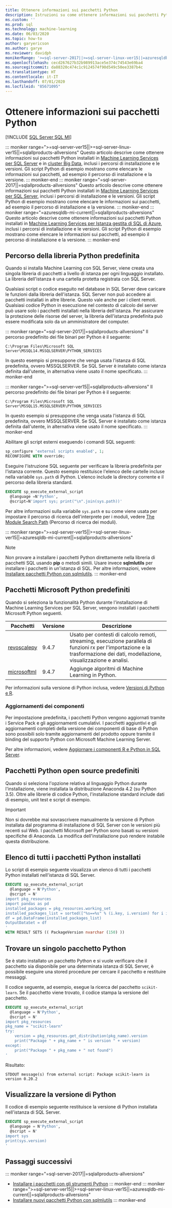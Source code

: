 ```yaml
---
title: Ottenere informazioni sui pacchetti Python
description: Istruzioni su come ottenere informazioni sui pacchetti Python installati in Machine Learning Services per SQL Server, inclusi i percorsi di installazione e le versioni.
ms.custom: ''
ms.prod: sql
ms.technology: machine-learning
ms.date: 06/03/2020
ms.topic: how-to
author: garyericson
ms.author: garye
ms.reviewer: davidph
monikerRange: '>=sql-server-2017||>=sql-server-linux-ver15||=azuresqldb-mi-current||=sqlallproducts-allversions'
ms.openlocfilehash: cecd267627b32b989913ace5e374c74543e69ba4
ms.sourcegitcommit: da88320c474c1c9124574f90d549c50ee3387b4c
ms.translationtype: HT
ms.contentlocale: it-IT
ms.lasthandoff: 07/01/2020
ms.locfileid: "85671095"
---
```

# <a name="get-python-package-information"></a>Ottenere informazioni sui pacchetti Python

[!INCLUDE [SQL Server SQL MI](../../includes/applies-to-version/sql-asdbmi.md)]

::: moniker range=">=sql-server-ver15||>=sql-server-linux-ver15||=sqlallproducts-allversions"
Questo articolo descrive come ottenere informazioni sui pacchetti Python installati in [Machine Learning Services per SQL Server](../sql-server-machine-learning-services.md) e in [cluster Big Data](../../big-data-cluster/machine-learning-services.md), inclusi i percorsi di installazione e le versioni. Gli script Python di esempio mostrano come elencare le informazioni sui pacchetti, ad esempio il percorso di installazione e la versione.
::: moniker-end
::: moniker range="=sql-server-2017||=sqlallproducts-allversions"
Questo articolo descrive come ottenere informazioni sui pacchetti Python installati in [Machine Learning Services per SQL Server](../sql-server-machine-learning-services.md), inclusi i percorsi di installazione e le versioni. Gli script Python di esempio mostrano come elencare le informazioni sui pacchetti, ad esempio il percorso di installazione e la versione.
::: moniker-end
::: moniker range="=azuresqldb-mi-current||=sqlallproducts-allversions"
Questo articolo descrive come ottenere informazioni sui pacchetti Python installati in [Machine Learning Services per Istanza gestita di SQL di Azure](/azure/azure-sql/managed-instance/machine-learning-services-overview), inclusi i percorsi di installazione e le versioni. Gli script Python di esempio mostrano come elencare le informazioni sui pacchetti, ad esempio il percorso di installazione e la versione.
::: moniker-end

## <a name="default-python-library-location"></a>Percorso della libreria Python predefinita

Quando si installa Machine Learning con SQL Server, viene creata una singola libreria di pacchetti a livello di istanza per ogni linguaggio installato. La libreria dell'istanza è una cartella protetta registrata con SQL Server.

Qualsiasi script o codice eseguito nel database in SQL Server deve caricare le funzioni dalla libreria dell'istanza. SQL Server non può accedere ai pacchetti installati in altre librerie. Questo vale anche per i client remoti. Qualsiasi codice Python in esecuzione nel contesto di calcolo del server può usare solo i pacchetti installati nella libreria dell'istanza.
Per assicurare la protezione delle risorse del server, la libreria dell'istanza predefinita può essere modificata solo da un amministratore del computer.

::: moniker range="=sql-server-2017||=sqlallproducts-allversions"
Il percorso predefinito dei file binari per Python è il seguente:

`C:\Program Files\Microsoft SQL Server\MSSQL14.MSSQLSERVER\PYTHON_SERVICES`

In questo esempio si presuppone che venga usata l'istanza di SQL predefinita, ovvero MSSQLSERVER. Se SQL Server è installato come istanza definita dall'utente, in alternativa viene usato il nome specificato.
::: moniker-end

::: moniker range=">=sql-server-ver15||=sqlallproducts-allversions"
Il percorso predefinito dei file binari per Python è il seguente:

`C:\Program Files\Microsoft SQL Server\MSSQL15.MSSQLSERVER\PYTHON_SERVICES`

In questo esempio si presuppone che venga usata l'istanza di SQL predefinita, ovvero MSSQLSERVER. Se SQL Server è installato come istanza definita dall'utente, in alternativa viene usato il nome specificato.
::: moniker-end

Abilitare gli script esterni eseguendo i comandi SQL seguenti:

```sql
sp_configure 'external scripts enabled', 1;
RECONFIGURE WITH override;
```

Eseguire l'istruzione SQL seguente per verificare la libreria predefinita per l'istanza corrente. Questo esempio restituisce l'elenco delle cartelle incluse nella variabile `sys.path` di Python. L'elenco include la directory corrente e il percorso della libreria standard.

```sql
EXECUTE sp_execute_external_script
  @language =N'Python',
  @script=N'import sys; print("\n".join(sys.path))'
```

Per altre informazioni sulla variabile `sys.path` e su come viene usata per impostare il percorso di ricerca dell'interprete per i moduli, vedere [The Module Search Path](https://docs.python.org/2/tutorial/modules.html#the-module-search-path) (Percorso di ricerca dei moduli).

::: moniker range=">=sql-server-ver15||>=sql-server-linux-ver15||=azuresqldb-mi-current||=sqlallproducts-allversions"
> [!NOTE]
> Non provare a installare i pacchetti Python direttamente nella libreria di pacchetti SQL usando **pip** o metodi simili. Usare invece **sqlmlutils** per installare i pacchetti in un'istanza di SQL. Per altre informazioni, vedere [Installare pacchetti Python con sqlmlutils](install-additional-python-packages-on-sql-server.md).
::: moniker-end

## <a name="default-microsoft-python-packages"></a>Pacchetti Microsoft Python predefiniti

Quando si seleziona la funzionalità Python durante l'installazione di Machine Learning Services per SQL Server, vengono installati i pacchetti Microsoft Python seguenti.

| Pacchetti | Versione |  Descrizione |
| ---------|---------|--------------|
| [revoscalepy](https://docs.microsoft.com/machine-learning-server/python-reference/revoscalepy/revoscalepy-package) | 9.4.7 | Usato per contesti di calcolo remoti, streaming, esecuzione parallela di funzioni rx per l'importazione e la trasformazione dei dati, modellazione, visualizzazione e analisi. |
| [microsoftml](https://docs.microsoft.com/machine-learning-server/python-reference/microsoftml/microsoftml-package) | 9.4.7 | Aggiunge algoritmi di Machine Learning in Python. |

Per informazioni sulla versione di Python inclusa, vedere [Versioni di Python e R](../sql-server-machine-learning-services.md#versions).

### <a name="component-upgrades"></a>Aggiornamenti dei componenti

Per impostazione predefinita, i pacchetti Python vengono aggiornati tramite i Service Pack e gli aggiornamenti cumulativi. I pacchetti aggiuntivi e gli aggiornamenti completi della versione dei componenti di base di Python sono possibili solo tramite aggiornamenti del prodotto oppure tramite il binding del supporto Python con Microsoft Machine Learning Server.

Per altre informazioni, vedere [Aggiornare i componenti R e Python in SQL Server](../install/upgrade-r-and-python.md).

## <a name="default-open-source-python-packages"></a>Pacchetti Python open source predefiniti

Quando si seleziona l'opzione relativa al linguaggio Python durante l'installazione, viene installata la distribuzione Anaconda 4.2 (su Python 3.5). Oltre alle librerie di codice Python, l'installazione standard include dati di esempio, unit test e script di esempio.

> [!IMPORTANT]
> Non si dovrebbe mai sovrascrivere manualmente la versione di Python installata dal programma di installazione di SQL Server con le versioni più recenti sul Web. I pacchetti Microsoft per Python sono basati su versioni specifiche di Anaconda. La modifica dell'installazione può rendere instabile questa distribuzione.

## <a name="list-all-installed-python-packages"></a>Elenco di tutti i pacchetti Python installati

Lo script di esempio seguente visualizza un elenco di tutti i pacchetti Python installati nell'istanza di SQL Server.

```sql
EXECUTE sp_execute_external_script 
  @language = N'Python', 
  @script = N'
import pkg_resources
import pandas as pd
installed_packages = pkg_resources.working_set
installed_packages_list = sorted(["%s==%s" % (i.key, i.version) for i in installed_packages])
df = pd.DataFrame(installed_packages_list)
OutputDataSet = df
'
WITH RESULT SETS (( PackageVersion nvarchar (150) ))
```

## <a name="find-a-single-python-package"></a>Trovare un singolo pacchetto Python

Se è stato installato un pacchetto Python e si vuole verificare che il pacchetto sia disponibile per una determinata istanza di SQL Server, è possibile eseguire una stored procedure per cercare il pacchetto e restituire messaggi.

Il codice seguente, ad esempio, esegue la ricerca del pacchetto `scikit-learn`.
Se il pacchetto viene trovato, il codice stampa la versione del pacchetto.

```sql
EXECUTE sp_execute_external_script
  @language = N'Python',
  @script = N'
import pkg_resources
pkg_name = "scikit-learn"
try:
    version = pkg_resources.get_distribution(pkg_name).version
    print("Package " + pkg_name + " is version " + version)
except:
    print("Package " + pkg_name + " not found")
'
```

Risultato:

```text
STDOUT message(s) from external script: Package scikit-learn is version 0.20.2
```

<a name="bkmk_SQLPythonVersion"></a>
## <a name="view-the-version-of-python"></a>Visualizzare la versione di Python

Il codice di esempio seguente restituisce la versione di Python installata nell'istanza di SQL Server.

```sql
EXECUTE sp_execute_external_script
  @language = N'Python',
  @script = N'
import sys
print(sys.version)
'
```

## <a name="next-steps"></a>Passaggi successivi

::: moniker range="=sql-server-2017||=sqlallproducts-allversions"
+ [Installare i pacchetti con gli strumenti Python](install-python-packages-standard-tools.md)
::: moniker-end
::: moniker range=">=sql-server-ver15||>=sql-server-linux-ver15||=azuresqldb-mi-current||=sqlallproducts-allversions"
+ [Installare nuovi pacchetti Python con sqlmlutils](install-additional-r-packages-on-sql-server.md)
::: moniker-end
